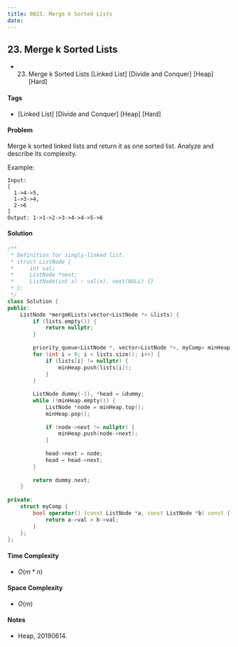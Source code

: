 ```yaml
---
title: 0023. Merge k Sorted Lists
date: 
---
```


## 23. Merge k Sorted Lists
- 23. Merge k Sorted Lists [Linked List] [Divide and Conquer] [Heap] [Hard]

#### Tags
- [Linked List] [Divide and Conquer] [Heap] [Hard]

#### Problem
Merge k sorted linked lists and return it as one sorted list. Analyze and describe its complexity.

Example:

    Input:
    [
      1->4->5,
      1->3->4,
      2->6
    ]
    Output: 1->1->2->3->4->4->5->6

#### Solution
``` C++
/**
 * Definition for singly-linked list.
 * struct ListNode {
 *     int val;
 *     ListNode *next;
 *     ListNode(int x) : val(x), next(NULL) {}
 * };
 */
class Solution {
public:
    ListNode *mergeKLists(vector<ListNode *> &lists) {
        if (lists.empty()) {
            return nullptr;
        }
        
        priority_queue<ListNode *, vector<ListNode *>, myComp> minHeap;
        for (int i = 0; i < lists.size(); i++) {
            if (lists[i] != nullptr) {
                minHeap.push(lists[i]);
            }
        }
        
        ListNode dummy(-1), *head = &dummy;
        while (!minHeap.empty()) {
            ListNode *node = minHeap.top();
            minHeap.pop();
            
            if (node->next != nullptr) {
                minHeap.push(node->next);
            }
            
            head->next = node;
            head = head->next;
        }
        
        return dummy.next;
    }
    
private:
    struct myComp {
        bool operator() (const ListNode *a, const ListNode *b) const {
            return a->val > b->val;
        }
    };
};
```

#### Time Complexity
- $O(m*n)$

#### Space Complexity
- $O(m)$

#### Notes
- Heap, 20190614.
